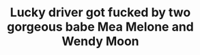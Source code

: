 ---
layout: post
title: Lucky driver got fucked by two gorgeous babe Mea Melone and Wendy Moon
duration: '21:16'
view: 159
rate: 2
video: 'https://flashservice.xvideos.com/embedframe/28374291'
category:
 - blonde
 - busty
 - brunette
 - stunning
 - gorgeous
 - threesome
tags: 
 - sucked
 - fucked
priority: 0.9
changefreq: daily
---